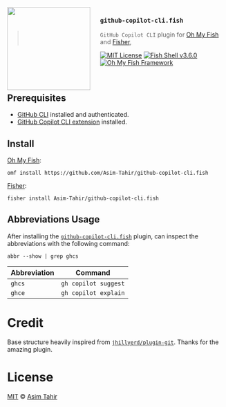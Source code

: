 <img src="https://cdn.rawgit.com/oh-my-fish/oh-my-fish/e4f1c2e0219a17e2c748b824004c8d0b38055c16/docs/logo.svg" align="left" width="192px" height="192px"/>
<img align="left" width="0" height="192px" hspace="10"/>

### `github-copilot-cli.fish`

> `GitHub Copilot CLI` plugin for [Oh My Fish][omf] and [Fisher][fisher],

[![MIT License](https://img.shields.io/badge/license-MIT-007EC7.svg?style=flat-square)](/LICENSE)
[![Fish Shell v3.6.0](https://img.shields.io/badge/fish-v3.6.0-007EC7.svg?style=flat-square)](https://fishshell.com)
[![Oh My Fish Framework](https://img.shields.io/badge/Oh%20My%20Fish-Framework-007EC7.svg?style=flat-square)][omf]

<br/>

## Prerequisites

- [GitHub CLI](https://cli.github.com/) installed and authenticated.
- [GitHub Copilot CLI extension](https://docs.github.com/en/copilot/managing-copilot/configure-personal-settings/installing-github-copilot-in-the-cli) installed.

## Install

[Oh My Fish][omf]:

```fish
omf install https://github.com/Asim-Tahir/github-copilot-cli.fish
```

[Fisher][fisher]:

```fish
fisher install Asim-Tahir/github-copilot-cli.fish
```

## Abbreviations Usage

After installing the [`github-copilot-cli.fish`][repo] plugin, can inspect the abbreviations with the following command:

```fish
abbr --show | grep ghcs
```

| Abbreviation | Command              |
| ------------ | -------------------- |
| `ghcs`       | `gh copilot suggest` |
| `ghce`       | `gh copilot explain` |

# Credit

Base structure heavily inspired from [`jhillyerd/plugin-git`](https://github.com/jhillyerd/plugin-git). Thanks for the amazing plugin.

# License

[MIT][license] © [Asim Tahir][author]

[author]: https://github.com/Asim-Tahir
[repo]: https://github.com/Asim-Tahir/github-copilot-cli.fish
[license]: https://opensource.org/licenses/MIT
[omf]: https://github.com/oh-my-fish/oh-my-fish
[fisher]: https://github.com/jorgebucaran/fisher
[license-badge]: https://img.shields.io/badge/license-MIT-007EC7.svg?style=flat-square
